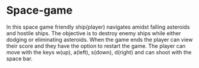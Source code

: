 # Space-game
In this space game friendly ship(player) navigates amidst falling asteroids and hostile ships. The objective is to destroy enemy ships while either dodging or eliminating asteroids. When the game ends the player can view their score and they have the option to restart the game. The player can move with the keys w(up), a(left), s(down), d(right) and can shoot with the space bar. 
